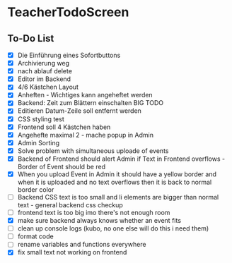 # TeacherTodoScreen

## To-Do List

- [x] Die Einführung eines Sofortbuttons
- [x] Archivierung weg
- [x] nach ablauf delete
- [x] Editor im Backend
- [x] 4/6 Kästchen Layout
- [x] Anheften - Wichtiges kann angeheftet werden
- [x] Backend: Zeit zum Blättern einschalten BIG TODO
- [x] Editieren Datum-Zeile soll entfernt werden
- [x] CSS styling test
- [x] Frontend soll 4 Kästchen haben
- [x] Angehefte maximal 2 - mache popup in Admin
- [x] Admin Sorting 
- [x] Solve problem with simultaneous uploade of events
- [x] Backend of Frontend should alert Admin if Text in Frontend overflows - Border of Event should be red
- [x] When you upload Event in Admin it should have a yellow border and when it is uploaded and no text overflows then it is back to normal border color
- [ ] Backend CSS text is too small and li elements are bigger than normal text - general backend css checkup
- [ ] frontend text is too big imo there's not enough room
- [x] make sure backend always knows whether an event fits
- [ ] clean up console logs (kubo, no one else will do this i need them)
- [ ] format code
- [ ] rename variables and functions everywhere
- [x] fix small text not working on frontend
